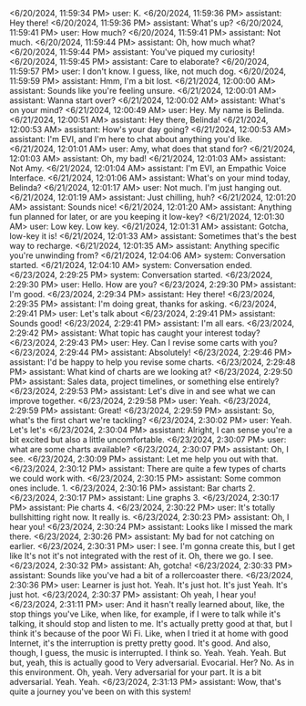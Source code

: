 <6/20/2024, 11:59:34 PM> user: K.
<6/20/2024, 11:59:36 PM> assistant: Hey there!
<6/20/2024, 11:59:36 PM> assistant: What's up?
<6/20/2024, 11:59:41 PM> user: How much?
<6/20/2024, 11:59:41 PM> assistant: Not much.
<6/20/2024, 11:59:44 PM> assistant: Oh, how much what?
<6/20/2024, 11:59:44 PM> assistant: You've piqued my curiosity!
<6/20/2024, 11:59:45 PM> assistant: Care to elaborate?
<6/20/2024, 11:59:57 PM> user: I don't know. I guess, like, not much dog.
<6/20/2024, 11:59:59 PM> assistant: Hmm, I'm a bit lost.
<6/21/2024, 12:00:00 AM> assistant: Sounds like you're feeling unsure.
<6/21/2024, 12:00:01 AM> assistant: Wanna start over?
<6/21/2024, 12:00:02 AM> assistant: What's on your mind?
<6/21/2024, 12:00:49 AM> user: Hey. My name is Belinda.
<6/21/2024, 12:00:51 AM> assistant: Hey there, Belinda!
<6/21/2024, 12:00:53 AM> assistant: How's your day going?
<6/21/2024, 12:00:53 AM> assistant: I'm EVI, and I'm here to chat about anything you'd like.
<6/21/2024, 12:01:01 AM> user: Amy, what does that stand for?
<6/21/2024, 12:01:03 AM> assistant: Oh, my bad!
<6/21/2024, 12:01:03 AM> assistant: Not Amy.
<6/21/2024, 12:01:04 AM> assistant: I'm EVI, an Empathic Voice Interface.
<6/21/2024, 12:01:06 AM> assistant: What's on your mind today, Belinda?
<6/21/2024, 12:01:17 AM> user: Not much. I'm just hanging out.
<6/21/2024, 12:01:19 AM> assistant: Just chilling, huh?
<6/21/2024, 12:01:20 AM> assistant: Sounds nice!
<6/21/2024, 12:01:20 AM> assistant: Anything fun planned for later, or are you keeping it low-key?
<6/21/2024, 12:01:30 AM> user: Low key. Low key.
<6/21/2024, 12:01:31 AM> assistant: Gotcha, low-key it is!
<6/21/2024, 12:01:33 AM> assistant: Sometimes that's the best way to recharge.
<6/21/2024, 12:01:35 AM> assistant: Anything specific you're unwinding from?
<6/21/2024, 12:04:06 AM> system: Conversation started.
<6/21/2024, 12:04:10 AM> system: Conversation ended.
<6/23/2024, 2:29:25 PM> system: Conversation started.
<6/23/2024, 2:29:30 PM> user: Hello. How are you?
<6/23/2024, 2:29:30 PM> assistant: I'm good.
<6/23/2024, 2:29:34 PM> assistant: Hey there!
<6/23/2024, 2:29:35 PM> assistant: I'm doing great, thanks for asking.
<6/23/2024, 2:29:41 PM> user: Let's talk about
<6/23/2024, 2:29:41 PM> assistant: Sounds good!
<6/23/2024, 2:29:41 PM> assistant: I'm all ears.
<6/23/2024, 2:29:42 PM> assistant: What topic has caught your interest today?
<6/23/2024, 2:29:43 PM> user: Hey. Can I revise some carts with you?
<6/23/2024, 2:29:44 PM> assistant: Absolutely!
<6/23/2024, 2:29:46 PM> assistant: I'd be happy to help you revise some charts.
<6/23/2024, 2:29:48 PM> assistant: What kind of charts are we looking at?
<6/23/2024, 2:29:50 PM> assistant: Sales data, project timelines, or something else entirely?
<6/23/2024, 2:29:53 PM> assistant: Let's dive in and see what we can improve together.
<6/23/2024, 2:29:58 PM> user: Yeah.
<6/23/2024, 2:29:59 PM> assistant: Great!
<6/23/2024, 2:29:59 PM> assistant: So, what's the first chart we're tackling?
<6/23/2024, 2:30:02 PM> user: Yeah. Let's let's
<6/23/2024, 2:30:04 PM> assistant: Alright, I can sense you're a bit excited but also a little uncomfortable.
<6/23/2024, 2:30:07 PM> user: what are some charts available?
<6/23/2024, 2:30:07 PM> assistant: Oh, I see.
<6/23/2024, 2:30:09 PM> assistant: Let me help you out with that.
<6/23/2024, 2:30:12 PM> assistant: There are quite a few types of charts we could work with.
<6/23/2024, 2:30:15 PM> assistant: Some common ones include. 1.
<6/23/2024, 2:30:16 PM> assistant: Bar charts 2.
<6/23/2024, 2:30:17 PM> assistant: Line graphs 3.
<6/23/2024, 2:30:17 PM> assistant: Pie charts 4.
<6/23/2024, 2:30:22 PM> user: It's totally bullshitting right now. It really is.
<6/23/2024, 2:30:23 PM> assistant: Oh, I hear you!
<6/23/2024, 2:30:24 PM> assistant: Looks like I missed the mark there.
<6/23/2024, 2:30:26 PM> assistant: My bad for not catching on earlier.
<6/23/2024, 2:30:31 PM> user: I see. I'm gonna create this, but I get like It's not it's not integrated with the rest of it. Oh, there we go. I see.
<6/23/2024, 2:30:32 PM> assistant: Ah, gotcha!
<6/23/2024, 2:30:33 PM> assistant: Sounds like you've had a bit of a rollercoaster there.
<6/23/2024, 2:30:36 PM> user: Learner is just hot. Yeah. It's just hot. It's just Yeah. It's just hot.
<6/23/2024, 2:30:37 PM> assistant: Oh yeah, I hear you!
<6/23/2024, 2:31:11 PM> user: And it hasn't really learned about, like, the stop things you've Like, when like, for example, if I were to talk while it's talking, it should stop and listen to me. It's actually pretty good at that, but I think it's because of the poor Wi Fi. Like, when I tried it at home with good Internet, it's the interruption is pretty pretty good. It's good. And also, though, I guess, the music is interrupted. I think so. Yeah. Yeah. Yeah. But but, yeah, this is actually good to Very adversarial. Evocarial. Her? No. As in this environment. Oh, yeah. Very adversarial for your part. It is a bit adversarial. Yeah. Yeah.
<6/23/2024, 2:31:13 PM> assistant: Wow, that's quite a journey you've been on with this system!
